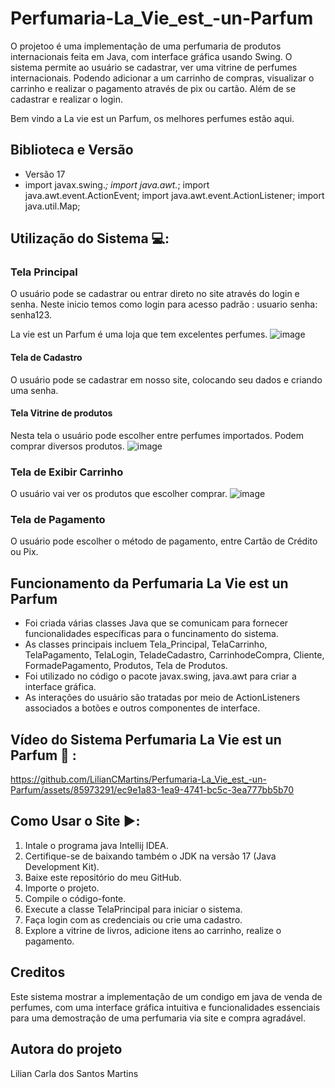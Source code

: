 # Perfumaria-La_Vie_est_-un-Parfum
O projetoo é uma implementação de uma perfumaria de produtos internacionais feita em Java, com interface gráfica usando Swing. O sistema permite ao usuário
se cadastrar, ver uma vitrine de perfumes internacionais. Podendo adicionar a um carrinho de compras, visualizar o carrinho e realizar o pagamento através de pix
ou cartão. Além de se cadastrar e realizar o login. 

Bem vindo a La vie est un Parfum, os melhores perfumes estão aqui.

## Biblioteca e Versão
- Versão 17
- import javax.swing.*;
  import java.awt.*;
  import java.awt.event.ActionEvent;
  import java.awt.event.ActionListener;
  import java.util.Map;

## Utilização do Sistema 💻:

### Tela Principal

O usuário pode se cadastrar ou entrar direto no site através do login e senha.
Neste inicio temos como login para acesso padrão : usuario senha: senha123.

La vie est un Parfum é uma loja que tem excelentes perfumes.
![image](https://github.com/LilianCMartins/Perfumaria-La_Vie_est_-un-Parfum/assets/85973291/85f6562e-9d2a-484d-acab-59d54605d770)


#### Tela de Cadastro
O usuário pode se cadastrar em nosso site, colocando seu dados e criando uma senha.

#### Tela Vitrine de produtos
Nesta tela o usuário pode escolher entre perfumes importados.
Podem comprar diversos produtos.
![image](https://github.com/LilianCMartins/Perfumaria-La_Vie_est_-un-Parfum/assets/85973291/7f100705-590e-46ed-93c2-af747ed6dda2)

### Tela de Exibir Carrinho

O usuário vai ver os produtos que escolher comprar. 
![image](https://github.com/LilianCMartins/Perfumaria-La_Vie_est_-un-Parfum/assets/85973291/6e2f0f61-62a6-438e-8600-43ae0cf9931c)

### Tela de Pagamento

O usuário pode escolher o método de pagamento, entre Cartão de Crédito ou Pix.

## Funcionamento da Perfumaria La Vie est un Parfum

- Foi criada várias classes Java que se comunicam para fornecer funcionalidades específicas para o funcinamento do sistema.
- As classes principais incluem Tela_Principal, TelaCarrinho, TelaPagamento, TelaLogin, TeladeCadastro, CarrinhodeCompra, Cliente, FormadePagamento, Produtos, Tela de Produtos. 
- Foi utilizado no código o pacote javax.swing, java.awt para criar a interface gráfica.
- As interações do usuário são tratadas por meio de ActionListeners associados a botões e outros componentes de interface.

## Vídeo do Sistema Perfumaria La Vie est un Parfum 🎥 :


https://github.com/LilianCMartins/Perfumaria-La_Vie_est_-un-Parfum/assets/85973291/ec9e1a83-1ea9-4741-bc5c-3ea777bb5b70


## Como Usar o Site ▶️:

1. Intale o programa java Intellij IDEA.
1. Certifique-se de baixando também o JDK na versão 17 (Java Development Kit).
2. Baixe este repositório do meu GitHub.
3. Importe o projeto.
4. Compile o código-fonte.
5. Execute a classe TelaPrincipal para iniciar o sistema.
6. Faça login com as credenciais ou crie uma cadastro.
7. Explore a vitrine de livros, adicione itens ao carrinho, realize o pagamento. 

## Creditos

Este sistema mostrar a implementação de um condigo em java de venda de perfumes, com uma interface gráfica intuitiva e funcionalidades essenciais para uma demostração de uma perfumaria via site e compra agradável.

## Autora do projeto

Lilian Carla dos Santos Martins 




